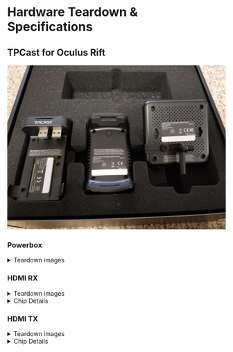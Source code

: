 # Hardware Teardown & Specifications

## TPCast for Oculus Rift

![Powerbox teardown for TPCast for Rift](img/teardown/rift/20171216_124816.jpg)

### Powerbox
<details><summary>Teardown images</summary>

![Powerbox teardown for TPCast for Rift](img/teardown/rift/powerbox/20171222_202816.jpg)
![Powerbox teardown for TPCast for Rift](img/teardown/rift/powerbox/20171222_202823.jpg)
![Powerbox teardown for TPCast for Rift](img/teardown/rift/powerbox/20171222_202847.jpg)
![Powerbox teardown for TPCast for Rift](img/teardown/rift/powerbox/20171222_202907.jpg)
![Powerbox teardown for TPCast for Rift](img/teardown/rift/powerbox/20171222_202925.jpg)
![Powerbox teardown for TPCast for Rift](img/teardown/rift/powerbox/20171222_203552.jpg)
![Powerbox teardown for TPCast for Rift](img/teardown/rift/powerbox/20171222_204553.jpg)
![Powerbox teardown for TPCast for Rift](img/teardown/rift/powerbox/20171222_204628.jpg)
![Powerbox voltage test for TPCast for Rift](img/teardown/rift/powerbox/20171222_211104.jpg)

</details>

### HDMI RX
<details><summary>Teardown images</summary>

![Powerbox teardown for TPCast for Rift](img/teardown/rift/hdmi-rx/20190805_002228.jpg)
![Powerbox teardown for TPCast for Rift](img/teardown/rift/hdmi-rx/20190805_002247.jpg)
![Powerbox teardown for TPCast for Rift](img/teardown/rift/hdmi-rx/20190805_002359.jpg)
![Powerbox teardown for TPCast for Rift](img/teardown/rift/hdmi-rx/20190805_002400.jpg)
![Powerbox teardown for TPCast for Rift](img/teardown/rift/hdmi-rx/20190805_002709.jpg)
![Powerbox teardown for TPCast for Rift](img/teardown/rift/hdmi-rx/20190805_002719.jpg)
![Powerbox teardown for TPCast for Rift](img/teardown/rift/hdmi-rx/20190805_002756.jpg)
![Powerbox teardown for TPCast for Rift](img/teardown/rift/hdmi-rx/20190805_002811.jpg)
![Powerbox teardown for TPCast for Rift](img/teardown/rift/hdmi-rx/20190805_002843.jpg)
![Powerbox teardown for TPCast for Rift](img/teardown/rift/hdmi-rx/20190805_002950.jpg)
![Powerbox teardown for TPCast for Rift](img/teardown/rift/hdmi-rx/20190805_003124.jpg)
![Powerbox teardown for TPCast for Rift](img/teardown/rift/hdmi-rx/20190805_003146.jpg)

</details>

<details><summary>Chip Details</summary>

Lattice Semiconductor<br>
LFE3-17EA-8FTN256C<br>
Data Sheet: http://www.latticesemi.com/~/media/63B8A13F83A24BBFA14E6DBDCDB20A29.ashx ([Cached](files/datasheets/LatticeECP3EAFamilyDataSheet.pdf))

---

nuvoton<br>
NUC123LD4AN0<br>
Data Sheet: http://www.nuvoton.com/resource-files/DS_NUC123_Series_EN_Rev2.04.pdf ([Cached](files/datasheets/DS_NUC123_Series_EN_Rev2.04.pdf))

---

Silicon Image (Note: acquired by Lattice Semiconductor)<br>
SII9396CNUC<br>
Data Sheet: http://www.latticesemi.com/view_document?document_id=51983 ([Cached](files/datasheets/SiI-DB-02014-A.pdf))

---

winbond<br>
25Q16JVSIQ<br>
Data Sheet: https://www.winbond.com/resource-files/w25q16jv%20spi%20revd%2008122016.pdf ([Cached](files/datasheets/w25q16jv%20spi%20revd%2008122016.pdf))

</details>

### HDMI TX
<details><summary>Teardown images</summary>

![Powerbox teardown for TPCast for Rift](img/teardown/rift/hdmi-tx/20171223_133535.jpg)
![Powerbox teardown for TPCast for Rift](img/teardown/rift/hdmi-tx/20171223_133635.jpg)
![Powerbox teardown for TPCast for Rift](img/teardown/rift/hdmi-tx/20171223_230508.jpg)
![Powerbox teardown for TPCast for Rift](img/teardown/rift/hdmi-tx/20171223_230515.jpg)
![Powerbox teardown for TPCast for Rift](img/teardown/rift/hdmi-tx/20171223_230522.jpg)
![Powerbox teardown for TPCast for Rift](img/teardown/rift/hdmi-tx/20171223_230556.jpg)
![Powerbox teardown for TPCast for Rift](img/teardown/rift/hdmi-tx/20171223_231837.jpg)
![Powerbox teardown for TPCast for Rift](img/teardown/rift/hdmi-tx/20171223_230531.jpg)
![Powerbox teardown for TPCast for Rift](img/teardown/rift/hdmi-tx/20171223_231849.jpg)
![Powerbox teardown for TPCast for Rift](img/teardown/rift/hdmi-tx/20171223_133502.jpg)
![Powerbox teardown for TPCast for Rift](img/teardown/rift/hdmi-tx/20171223_133551.jpg)

</details>

<details><summary>Chip Details</summary>



Lattice Semiconductor<br>

LFE3-17EA-8FTN256C<br>

Data Sheet: http://www.latticesemi.com/~/media/63B8A13F83A24BBFA14E6DBDCDB20A29.ashx ([Cached](files/datasheets/LatticeECP3EAFamilyDataSheet.pdf))



---



nuvoton<br>

NUC123LD4AN0<br>

Data Sheet: http://www.nuvoton.com/resource-files/DS_NUC123_Series_EN_Rev2.04.pdf ([Cached](files/datasheets/DS_NUC123_Series_EN_Rev2.04.pdf))



---



Silicon Image (Note: acquired by Lattice Semiconductor)<br>

SII9396CNUC<br>

Data Sheet: http://www.latticesemi.com/view_document?document_id=51983 ([Cached](files/datasheets/SiI-DB-02014-A.pdf))



---



winbond<br>

25Q16JVSIQ<br>

Data Sheet: https://www.winbond.com/resource-files/w25q16jv%20spi%20revd%2008122016.pdf ([Cached](files/datasheets/w25q16jv%20spi%20revd%2008122016.pdf))



</details>
